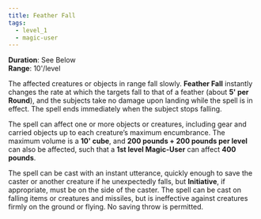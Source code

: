 ```yaml
---
title: Feather Fall
tags:
  - level_1
  - magic-user
---
```

**Duration**: See Below  
**Range**: 10'/level

The affected creatures or objects in range fall slowly. **Feather Fall** instantly changes the rate at which the targets fall to that of a feather (about **5' per Round**), and the subjects take no damage upon landing while the spell is in effect. The spell ends immediately when the subject stops falling.  

The spell can affect one or more objects or creatures, including gear and carried objects up to each creature’s maximum encumbrance. The maximum volume is a **10' cube**, and **200 pounds + 200 pounds per level** can also be affected, such that a **1st level Magic-User** can affect **400 pounds**.  

The spell can be cast with an instant utterance, quickly enough to save the caster or another creature if he unexpectedly falls, but **Initiative**, if appropriate, must be on the side of the caster. The spell can be cast on falling items or creatures and missiles, but is ineffective against creatures firmly on the ground or flying. No saving throw is permitted.
